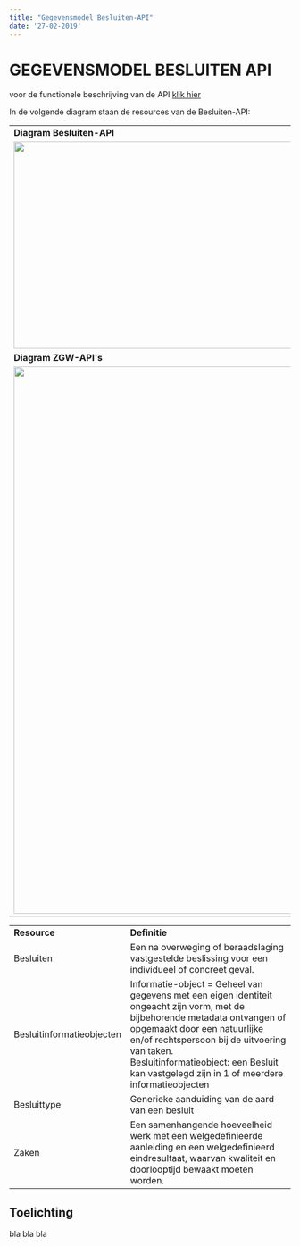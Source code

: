 ```yaml
---
title: "Gegevensmodel Besluiten-API"
date: '27-02-2019'
---
```


# GEGEVENSMODEL BESLUITEN API

voor de functionele beschrijving van de API <a href="https://github.com/VNG-Realisatie/gemma-zaken/blob/Remkodehaas-patch-3/docs/_content/overige/functioneel/besluiten_api.md">klik hier</a>


In de volgende diagram staan de resources van de Besluiten-API:

<table>
<tbody>
<tr class="odd">
<td><strong>Diagram Besluiten-API</strong></td>
</tr>
<tr class="even">
<td><img src="https://github.com/VNG-Realisatie/gemma-zaken/blob/Remkodehaas-patch-3/docs/_content/overige/functioneel/assets/gegevensmodel_besluit_compact.png" width="706" height="371" border="0" " /></td>
</tr>
<tr class="odd">
<td><strong>Diagram ZGW-API's</strong></td>
<tr class="even">
<td><img src="https://github.com/VNG-Realisatie/gemma-zaken/blob/Remkodehaas-patch-3/docs/_content/overige/functioneel/assets/gegevensmodel_zgw_overview_tbv_Besluit.png" width="1067" height="980" border="0" " /></td>
</tr>
</tbody>
</table>

<table>
<tbody>
<tr class="odd">
<td><strong>Resource</strong></td>
<td><strong>Definitie</strong></td>
</tr>
<tr class="even">
<td>Besluiten</td>
<td>Een na overweging of beraadslaging vastgestelde beslissing voor een individueel of concreet geval.</td>
</tr>
<tr class="odd">
<td>Besluitinformatieobjecten</td>
<td>Informatie-object = Geheel van gegevens met een eigen identiteit ongeacht zijn vorm, met de bijbehorende metadata ontvangen of opgemaakt door een natuurlijke en/of rechtspersoon bij de uitvoering van taken. </br>
Besluitinformatieobject: een Besluit kan vastgelegd zijn in 1 of meerdere informatieobjecten 
</td>
</tr>
<tr class="even">
<td>Besluittype</td>
<td>Generieke aanduiding van de aard van een besluit</td>
</tr>
<tr class="odd">
<td>Zaken</td>
<td>Een samenhangende hoeveelheid werk met een welgedefinieerde aanleiding en een welgedefinieerd eindresultaat, waarvan kwaliteit en doorlooptijd bewaakt moeten worden.</td>
</tr>

</tbody>
</table>


## Toelichting

bla bla bla

